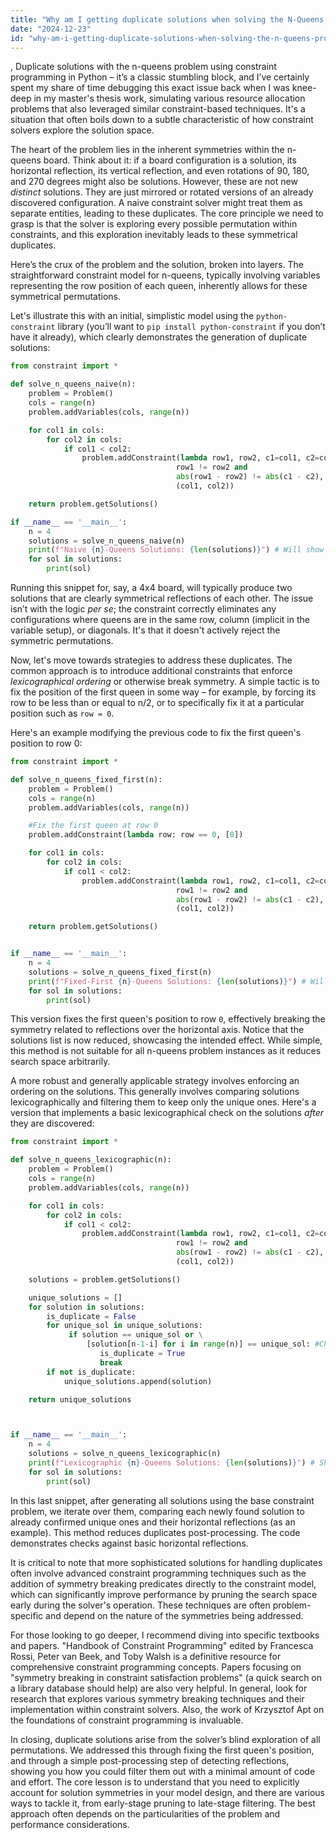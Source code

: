 ```yaml
---
title: "Why am I getting duplicate solutions when solving the N-Queens problem using Python constraint programming?"
date: "2024-12-23"
id: "why-am-i-getting-duplicate-solutions-when-solving-the-n-queens-problem-using-python-constraint-programming"
---
```


,  Duplicate solutions with the n-queens problem using constraint programming in Python – it’s a classic stumbling block, and I’ve certainly spent my share of time debugging this exact issue back when I was knee-deep in my master's thesis work, simulating various resource allocation problems that also leveraged similar constraint-based techniques. It's a situation that often boils down to a subtle characteristic of how constraint solvers explore the solution space.

The heart of the problem lies in the inherent symmetries within the n-queens board. Think about it: if a board configuration is a solution, its horizontal reflection, its vertical reflection, and even rotations of 90, 180, and 270 degrees might also be solutions. However, these are not new *distinct* solutions. They are just mirrored or rotated versions of an already discovered configuration. A naive constraint solver might treat them as separate entities, leading to these duplicates. The core principle we need to grasp is that the solver is exploring every possible permutation within constraints, and this exploration inevitably leads to these symmetrical duplicates.

Here’s the crux of the problem and the solution, broken into layers. The straightforward constraint model for n-queens, typically involving variables representing the row position of each queen, inherently allows for these symmetrical permutations.

Let's illustrate this with an initial, simplistic model using the `python-constraint` library (you’ll want to `pip install python-constraint` if you don’t have it already), which clearly demonstrates the generation of duplicate solutions:

```python
from constraint import *

def solve_n_queens_naive(n):
    problem = Problem()
    cols = range(n)
    problem.addVariables(cols, range(n))

    for col1 in cols:
        for col2 in cols:
            if col1 < col2:
                problem.addConstraint(lambda row1, row2, c1=col1, c2=col2:
                                     row1 != row2 and
                                     abs(row1 - row2) != abs(c1 - c2),
                                     (col1, col2))

    return problem.getSolutions()

if __name__ == '__main__':
    n = 4
    solutions = solve_n_queens_naive(n)
    print(f"Naive {n}-Queens Solutions: {len(solutions)}") # Will show 2 instead of 1 distinct solution
    for sol in solutions:
        print(sol)
```

Running this snippet for, say, a 4x4 board, will typically produce two solutions that are clearly symmetrical reflections of each other. The issue isn’t with the logic *per se*; the constraint correctly eliminates any configurations where queens are in the same row, column (implicit in the variable setup), or diagonals. It's that it doesn't actively reject the symmetric permutations.

Now, let's move towards strategies to address these duplicates. The common approach is to introduce additional constraints that enforce *lexicographical ordering* or otherwise break symmetry. A simple tactic is to fix the position of the first queen in some way – for example, by forcing its row to be less than or equal to n/2, or to specifically fix it at a particular position such as `row = 0`.

Here's an example modifying the previous code to fix the first queen's position to row 0:

```python
from constraint import *

def solve_n_queens_fixed_first(n):
    problem = Problem()
    cols = range(n)
    problem.addVariables(cols, range(n))

    #Fix the first queen at row 0
    problem.addConstraint(lambda row: row == 0, [0])

    for col1 in cols:
        for col2 in cols:
            if col1 < col2:
                problem.addConstraint(lambda row1, row2, c1=col1, c2=col2:
                                     row1 != row2 and
                                     abs(row1 - row2) != abs(c1 - c2),
                                     (col1, col2))

    return problem.getSolutions()


if __name__ == '__main__':
    n = 4
    solutions = solve_n_queens_fixed_first(n)
    print(f"Fixed-First {n}-Queens Solutions: {len(solutions)}") # Will show 1 solution
    for sol in solutions:
        print(sol)
```

This version fixes the first queen's position to row `0`, effectively breaking the symmetry related to reflections over the horizontal axis. Notice that the solutions list is now reduced, showcasing the intended effect. While simple, this method is not suitable for all n-queens problem instances as it reduces search space arbitrarily.

A more robust and generally applicable strategy involves enforcing an ordering on the solutions. This generally involves comparing solutions lexicographically and filtering them to keep only the unique ones. Here's a version that implements a basic lexicographical check on the solutions *after* they are discovered:

```python
from constraint import *

def solve_n_queens_lexicographic(n):
    problem = Problem()
    cols = range(n)
    problem.addVariables(cols, range(n))

    for col1 in cols:
        for col2 in cols:
            if col1 < col2:
                problem.addConstraint(lambda row1, row2, c1=col1, c2=col2:
                                     row1 != row2 and
                                     abs(row1 - row2) != abs(c1 - c2),
                                     (col1, col2))

    solutions = problem.getSolutions()

    unique_solutions = []
    for solution in solutions:
        is_duplicate = False
        for unique_sol in unique_solutions:
             if solution == unique_sol or \
                 [solution[n-1-i] for i in range(n)] == unique_sol: #Check for Horizontal reflection
                    is_duplicate = True
                    break
        if not is_duplicate:
            unique_solutions.append(solution)

    return unique_solutions



if __name__ == '__main__':
    n = 4
    solutions = solve_n_queens_lexicographic(n)
    print(f"Lexicographic {n}-Queens Solutions: {len(solutions)}") # Should also give 1 solution in this case
    for sol in solutions:
        print(sol)
```

In this last snippet, after generating all solutions using the base constraint problem, we iterate over them, comparing each newly found solution to already confirmed unique ones and their horizontal reflections (as an example). This method reduces duplicates post-processing. The code demonstrates checks against basic horizontal reflections.

It is critical to note that more sophisticated solutions for handling duplicates often involve advanced constraint programming techniques such as the addition of symmetry breaking predicates directly to the constraint model, which can significantly improve performance by pruning the search space early during the solver's operation. These techniques are often problem-specific and depend on the nature of the symmetries being addressed.

For those looking to go deeper, I recommend diving into specific textbooks and papers. "Handbook of Constraint Programming" edited by Francesca Rossi, Peter van Beek, and Toby Walsh is a definitive resource for comprehensive constraint programming concepts. Papers focusing on "symmetry breaking in constraint satisfaction problems" (a quick search on a library database should help) are also very helpful. In general, look for research that explores various symmetry breaking techniques and their implementation within constraint solvers. Also, the work of Krzysztof Apt on the foundations of constraint programming is invaluable.

In closing, duplicate solutions arise from the solver’s blind exploration of all permutations. We addressed this through fixing the first queen's position, and through a simple post-processing step of detecting reflections, showing you how you could filter them out with a minimal amount of code and effort. The core lesson is to understand that you need to explicitly account for solution symmetries in your model design, and there are various ways to tackle it, from early-stage pruning to late-stage filtering. The best approach often depends on the particularities of the problem and performance considerations.
